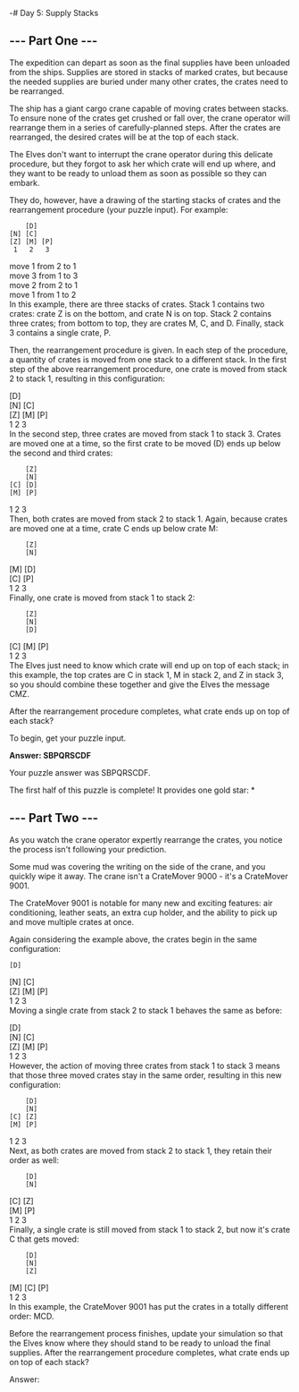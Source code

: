 -# Day 5: Supply Stacks
## --- Part One ---
The expedition can depart as soon as the final supplies have been unloaded from the ships. Supplies are stored in stacks of marked crates, but because the needed supplies are buried under many other crates, the crates need to be rearranged.

The ship has a giant cargo crane capable of moving crates between stacks. To ensure none of the crates get crushed or fall over, the crane operator will rearrange them in a series of carefully-planned steps. After the crates are rearranged, the desired crates will be at the top of each stack.

The Elves don't want to interrupt the crane operator during this delicate procedure, but they forgot to ask her which crate will end up where, and they want to be ready to unload them as soon as possible so they can embark.

They do, however, have a drawing of the starting stacks of crates and the rearrangement procedure (your puzzle input). For example:

        [D]  
    [N] [C]  
    [Z] [M] [P]  
     1   2   3 

move 1 from 2 to 1  
move 3 from 1 to 3  
move 2 from 2 to 1  
move 1 from 1 to 2  
In this example, there are three stacks of crates. Stack 1 contains two crates: crate Z is on the bottom, and crate N is on top. Stack 2 contains three crates; from bottom to top, they are crates M, C, and D. Finally, stack 3 contains a single crate, P.

Then, the rearrangement procedure is given. In each step of the procedure, a quantity of crates is moved from one stack to a different stack. In the first step of the above rearrangement procedure, one crate is moved from stack 2 to stack 1, resulting in this configuration:

[D]        
[N] [C]    
[Z] [M] [P]  
 1   2   3  
In the second step, three crates are moved from stack 1 to stack 3. Crates are moved one at a time, so the first crate to be moved (D) ends up below the second and third crates:

        [Z]
        [N]
    [C] [D]
    [M] [P]
 1   2   3  
Then, both crates are moved from stack 2 to stack 1. Again, because crates are moved one at a time, crate C ends up below crate M:

        [Z]  
        [N]  
[M]     [D]  
[C]     [P]  
 1   2   3  
Finally, one crate is moved from stack 1 to stack 2:

        [Z]  
        [N]  
        [D]  
[C] [M] [P]  
 1   2   3  
The Elves just need to know which crate will end up on top of each stack; in this example, the top crates are C in stack 1, M in stack 2, and Z in stack 3, so you should combine these together and give the Elves the message CMZ.

After the rearrangement procedure completes, what crate ends up on top of each stack?

To begin, get your puzzle input.

**Answer: SBPQRSCDF**

Your puzzle answer was SBPQRSCDF.

The first half of this puzzle is complete! It provides one gold star: *

## --- Part Two ---
As you watch the crane operator expertly rearrange the crates, you notice the process isn't following your prediction.

Some mud was covering the writing on the side of the crane, and you quickly wipe it away. The crane isn't a CrateMover 9000 - it's a CrateMover 9001.

The CrateMover 9001 is notable for many new and exciting features: air conditioning, leather seats, an extra cup holder, and the ability to pick up and move multiple crates at once.

Again considering the example above, the crates begin in the same configuration:

    [D]  
[N] [C]    
[Z] [M] [P]  
 1   2   3  
Moving a single crate from stack 2 to stack 1 behaves the same as before:

[D]        
[N] [C]    
[Z] [M] [P]  
 1   2   3   
However, the action of moving three crates from stack 1 to stack 3 means that those three moved crates stay in the same order, resulting in this new configuration:

        [D]
        [N]
    [C] [Z]
    [M] [P]
 1   2   3  
Next, as both crates are moved from stack 2 to stack 1, they retain their order as well:

        [D]
        [N]
[C]     [Z]  
[M]     [P]  
 1   2   3  
Finally, a single crate is still moved from stack 1 to stack 2, but now it's crate C that gets moved:

        [D]  
        [N]  
        [Z]  
[M] [C] [P]  
 1   2   3  
In this example, the CrateMover 9001 has put the crates in a totally different order: MCD.

Before the rearrangement process finishes, update your simulation so that the Elves know where they should stand to be ready to unload the final supplies. After the rearrangement procedure completes, what crate ends up on top of each stack?

Answer: 

